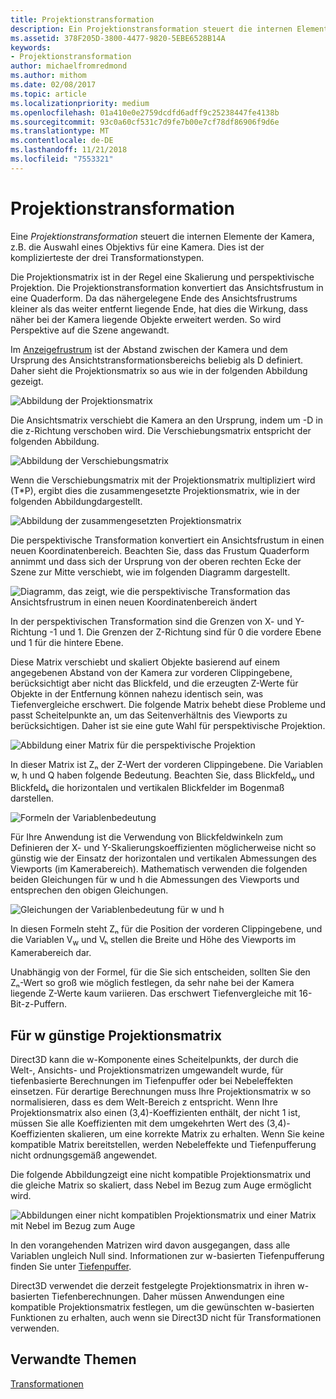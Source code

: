 ```yaml
---
title: Projektionstransformation
description: Ein Projektionstransformation steuert die internen Elemente der Kamera, z.B. die Auswahl einer Linse für eine Kamera. Dies ist der komplizierteste der drei Transformationstypen.
ms.assetid: 378F205D-3800-4477-9820-5EBE6528B14A
keywords:
- Projektionstransformation
author: michaelfromredmond
ms.author: mithom
ms.date: 02/08/2017
ms.topic: article
ms.localizationpriority: medium
ms.openlocfilehash: 01a410e0e2759dcdfd6adff9c25238447fe4138b
ms.sourcegitcommit: 93c0a60cf531c7d9fe7b00e7cf78df86906f9d6e
ms.translationtype: MT
ms.contentlocale: de-DE
ms.lasthandoff: 11/21/2018
ms.locfileid: "7553321"
---
```

# <a name="projection-transform"></a>Projektionstransformation


Eine *Projektionstransformation* steuert die internen Elemente der Kamera, z.B. die Auswahl eines Objektivs für eine Kamera. Dies ist der komplizierteste der drei Transformationstypen.

Die Projektionsmatrix ist in der Regel eine Skalierung und perspektivische Projektion. Die Projektionstransformation konvertiert das Ansichtsfrustum in eine Quaderform. Da das nähergelegene Ende des Ansichtsfrustrums kleiner als das weiter entfernt liegende Ende, hat dies die Wirkung, dass näher bei der Kamera liegende Objekte erweitert werden. So wird Perspektive auf die Szene angewandt.

Im [Anzeigefrustrum](viewports-and-clipping.md) ist der Abstand zwischen der Kamera und dem Ursprung des Ansichtstransformationsbereichs beliebig als D definiert. Daher sieht die Projektionsmatrix so aus wie in der folgenden Abbildung gezeigt.

![Abbildung der Projektionsmatrix](images/projmat1.png)

Die Ansichtsmatrix verschiebt die Kamera an den Ursprung, indem um -D in die z-Richtung verschoben wird. Die Verschiebungsmatrix entspricht der folgenden Abbildung.

![Abbildung der Verschiebungsmatrix](images/projmat2.png)

Wenn die Verschiebungsmatrix mit der Projektionsmatrix multipliziert wird (T\*P), ergibt dies die zusammengesetzte Projektionsmatrix, wie in der folgenden Abbildungdargestellt.

![Abbildung der zusammengesetzten Projektionsmatrix](images/projmat3.png)

Die perspektivische Transformation konvertiert ein Ansichtsfrustum in einen neuen Koordinatenbereich. Beachten Sie, dass das Frustum Quaderform annimmt und dass sich der Ursprung von der oberen rechten Ecke der Szene zur Mitte verschiebt, wie im folgenden Diagramm dargestellt.

![Diagramm, das zeigt, wie die perspektivische Transformation das Ansichtsfrustrum in einen neuen Koordinatenbereich ändert](images/cuboid.png)

In der perspektivischen Transformation sind die Grenzen von X- und Y-Richtung -1 und 1. Die Grenzen der Z-Richtung sind für 0 die vordere Ebene und 1 für die hintere Ebene.

Diese Matrix verschiebt und skaliert Objekte basierend auf einem angegebenen Abstand von der Kamera zur vorderen Clippingebene, berücksichtigt aber nicht das Blickfeld, und die erzeugten Z-Werte für Objekte in der Entfernung können nahezu identisch sein, was Tiefenvergleiche erschwert. Die folgende Matrix behebt diese Probleme und passt Scheitelpunkte an, um das Seitenverhältnis des Viewports zu berücksichtigen. Daher ist sie eine gute Wahl für perspektivische Projektion.

![Abbildung einer Matrix für die perspektivische Projektion](images/prjmatx1.png)

In dieser Matrix ist Zₙ der Z-Wert der vorderen Clippingebene. Die Variablen w, h und Q haben folgende Bedeutung. Beachten Sie, dass Blickfeld<sub>w</sub> und Blickfeldₖ die horizontalen und vertikalen Blickfelder im Bogenmaß darstellen.

![Formeln der Variablenbedeutung](images/prjmatx2.png)

Für Ihre Anwendung ist die Verwendung von Blickfeldwinkeln zum Definieren der X- und Y-Skalierungskoeffizienten möglicherweise nicht so günstig wie der Einsatz der horizontalen und vertikalen Abmessungen des Viewports (im Kamerabereich). Mathematisch verwenden die folgenden beiden Gleichungen für w und h die Abmessungen des Viewports und entsprechen den obigen Gleichungen.

![Gleichungen der Variablenbedeutung für w und h](images/prjmatx3.png)

In diesen Formeln steht Zₙ für die Position der vorderen Clippingebene, und die Variablen V<sub>w</sub> und Vₕ stellen die Breite und Höhe des Viewports im Kamerabereich dar.

Unabhängig von der Formel, für die Sie sich entscheiden, sollten Sie den Zₙ-Wert so groß wie möglich festlegen, da sehr nahe bei der Kamera liegende Z-Werte kaum variieren. Das erschwert Tiefenvergleiche mit 16-Bit-z-Puffern.

## <a name="span-idawfriendlyprojectionmatrixspanspan-idawfriendlyprojectionmatrixspanspan-idawfriendlyprojectionmatrixspana-w-friendly-projection-matrix"></a><span id="A_W_Friendly_Projection_Matrix"></span><span id="a_w_friendly_projection_matrix"></span><span id="A_W_FRIENDLY_PROJECTION_MATRIX"></span>Für w günstige Projektionsmatrix


Direct3D kann die w-Komponente eines Scheitelpunkts, der durch die Welt-, Ansichts- und Projektionsmatrizen umgewandelt wurde, für tiefenbasierte Berechnungen im Tiefenpuffer oder bei Nebeleffekten einsetzen. Für derartige Berechnungen muss Ihre Projektionsmatrix w so normalisieren, dass es dem Welt-Bereich z entspricht. Wenn Ihre Projektionsmatrix also einen (3,4)-Koeffizienten enthält, der nicht 1 ist, müssen Sie alle Koeffizienten mit dem umgekehrten Wert des (3,4)-Koeffizienten skalieren, um eine korrekte Matrix zu erhalten. Wenn Sie keine kompatible Matrix bereitstellen, werden Nebeleffekte und Tiefenpufferung nicht ordnungsgemäß angewendet.

Die folgende Abbildungzeigt eine nicht kompatible Projektionsmatrix und die gleiche Matrix so skaliert, dass Nebel im Bezug zum Auge ermöglicht wird.

![Abbildungen einer nicht kompatiblen Projektionsmatrix und einer Matrix mit Nebel im Bezug zum Auge](images/eyerlmx.png)

In den vorangehenden Matrizen wird davon ausgegangen, dass alle Variablen ungleich Null sind. Informationen zur w-basierten Tiefenpufferung finden Sie unter [Tiefenpuffer](depth-buffers.md).

Direct3D verwendet die derzeit festgelegte Projektionsmatrix in ihren w-basierten Tiefenberechnungen. Daher müssen Anwendungen eine kompatible Projektionsmatrix festlegen, um die gewünschten w-basierten Funktionen zu erhalten, auch wenn sie Direct3D nicht für Transformationen verwenden.

## <a name="span-idrelated-topicsspanrelated-topics"></a><span id="related-topics"></span>Verwandte Themen


[Transformationen](transforms.md)

 

 




